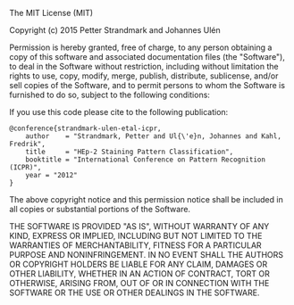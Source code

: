 The MIT License (MIT)

Copyright (c) 2015 Petter Strandmark and Johannes Ulén

Permission is hereby granted, free of charge, to any person obtaining a copy
of this software and associated documentation files (the "Software"), to deal
in the Software without restriction, including without limitation the rights
to use, copy, modify, merge, publish, distribute, sublicense, and/or sell
copies of the Software, and to permit persons to whom the Software is
furnished to do so, subject to the following conditions:

If you use this code please cite to the following publication:

	@conference{strandmark-ulen-etal-icpr,
		author    = "Strandmark, Petter and Ul{\'e}n, Johannes and Kahl, Fredrik",
		title     = "HEp-2 Staining Pattern Classification",
		booktitle = "International Conference on Pattern Recognition (ICPR)",
		year = "2012"
	}

The above copyright notice and this permission notice shall be included in all
copies or substantial portions of the Software.

THE SOFTWARE IS PROVIDED "AS IS", WITHOUT WARRANTY OF ANY KIND, EXPRESS OR
IMPLIED, INCLUDING BUT NOT LIMITED TO THE WARRANTIES OF MERCHANTABILITY,
FITNESS FOR A PARTICULAR PURPOSE AND NONINFRINGEMENT. IN NO EVENT SHALL THE
AUTHORS OR COPYRIGHT HOLDERS BE LIABLE FOR ANY CLAIM, DAMAGES OR OTHER
LIABILITY, WHETHER IN AN ACTION OF CONTRACT, TORT OR OTHERWISE, ARISING FROM,
OUT OF OR IN CONNECTION WITH THE SOFTWARE OR THE USE OR OTHER DEALINGS IN THE
SOFTWARE.
